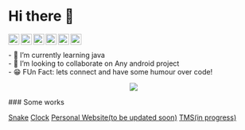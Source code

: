 # Hi there 👋

<a href="https://www.linkedin.com/in/dhruv-garg-7957911ab/">
  <img align="left" alt=" Linkedin" width="22px" src="https://cdn.jsdelivr.net/npm/simple-icons@v3/icons/linkedin.svg" />
</a>
<a href="https://github.com/akuma-dhruv">
  <img align="left" alt=" GitHub" width="22px" src="https://cdn.jsdelivr.net/npm/simple-icons@v3/icons/github.svg" />
</a>
<a href="mailto:dhruvgarg79@gmail.com">
  <img align="left" alt=" Mail" width="22px" src="https://cdn.jsdelivr.net/npm/simple-icons@v3/icons/gmail.svg" />
</a>
<a href="https://www.instagram.com/desperado_dhruv/">
  <img align="left" alt=" Instagram" width="22px" src="https://cdn.jsdelivr.net/npm/simple-icons@v3/icons/instagram.svg" />
</a>
<a href="https://www.hackerrank.com/akuma_Dhruv">
  <img align="left" alt=" HackerRank" width="22px" src="https://cdn.jsdelivr.net/npm/simple-icons@v3/icons/hackerrank.svg" />
</a>
<a href ="https://www.codechef.com/users/akuma_dhruv">
	  <img align="left" alt=" HackerRank" width="22px" src="https://cdn.jsdelivr.net/npm/simple-icons@v3/icons/codechef.svg" />
</a>
<br></br>
- 🌱 I’m currently learning java <br>
- 👯 I’m looking to collaborate on Any android project <br>
- 😁 FUn Fact: lets connect and have some humour over code! <br>

<p align="center">
<a href = " ">
  <img align="center" src="https://github-readme-stats.vercel.app/api/top-langs/?username=akuma-dhruv&theme=synthwave" />
<!--   <img align="center" src="https://github-readme-stats.vercel.app/api?username=akuma-dhruv&show_icons=true&theme=synthwave" alt="Dhruv's github stats"/> -->
</a>
</p>
### Some works 

<a href='https://akuma-dhruv.github.io/Experiment'>Snake</a> 
<a href='https://akuma-dhruv.github.io/jss-clock'>Clock</a> 
<a href='https://akuma-dhruv.github.io/me'>Personal Website(to be updated soon)</a> 
<a href='https://akuma-dhruv.github.io/Ticket-management-system'>TMS(in progress)</a> 
<br></br>
